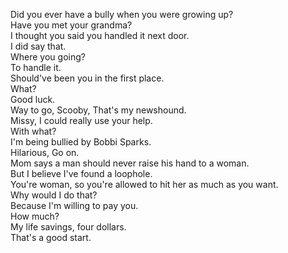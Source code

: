 
Did you ever have a bully when you were growing up?     
Have you met your grandma?    
I thought you said you handled it next door.    
I did say that.    
Where you going?    
To handle it.    
Should've been you in the first place.    
What?    
Good luck.    
Way to go, Scooby, That's my newshound.    
Missy, I could really use your help.    
With what?    
I'm being bullied by Bobbi Sparks.    
Hilarious, Go on.    
Mom says a man should never raise his hand to a woman.    
But I believe I've found a loophole.    
You're woman, so you're allowed to hit her as much as you want.    
Why would I do that?    
Because I'm willing to pay you.    
How much?    
My life savings, four dollars.    
That's a good start.    




